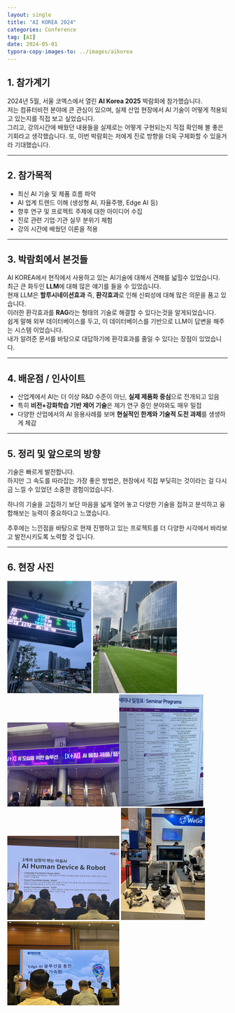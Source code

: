 ```yaml
---
layout: single
title: "AI KOREA 2024"
categories: Conference
tag: [AI]
date: 2024-05-01
typora-copy-images-to: ../images/aikorea
---
```


## 1. 참가계기
2024년 5월, 서울 코엑스에서 열린 **AI Korea 2025** 박람회에 참가했습니다.  
저는 컴퓨터비전 분야에 큰 관심이 있으며, 실제 산업 현장에서 AI 기술이 어떻게 적용되고 있는지를 직접 보고 싶었습니다.  
그리고, 강의시간에 배웠던 내용들을 실제로는 어떻게 구현되는지 직접 확인해 볼 좋은 기회라고 생각했습니다.
또, 이번 박람회는 저에게 진로 방향을 더욱 구체화할 수 있을거라 기대했습니다.

---

## 2. 참가목적
- 최신 AI 기술 및 제품 흐름 파악  
- AI 업계 트렌드 이해 (생성형 AI, 자율주행, Edge AI 등)  
- 향후 연구 및 프로젝트 주제에 대한 아이디어 수집  
- 진로 관련 기업·기관 실무 분위기 체험
- 강의 시간에 배웠던 이론을 적용

---

## 3. 박람회에서 본것들
AI KOREA에서 현직에서 사용하고 있는 AI기술에 대해서 견해를 넓힐수 있었습니다.  
최근 큰 화두인 **LLM**에 대해 많은 얘기를 들을 수 있었습니다.  
현재 LLM은 **할루시네이션효과** 즉, **환각효과**로 인해 신뢰성에 대해 많은 의문을 품고 있습니다.  
이러한 환각효과를 **RAG**라는 형태의 기술로 해결할 수 있다는것을 알게되었습니다.  
쉽게 말해 외부 데이터베이스를 두고, 이 데이터베이스를 기반으로 LLM이 답변을 해주는 시스템 이었습니다.  
내가 알려준 문서를 바탕으로 대답하기에 환각효과를 줄일 수 있다는 장점이 있었습니다.

---

## 4. 배운점 / 인사이트
- 산업계에서 AI는 더 이상 R&D 수준이 아닌, **실제 제품화 중심**으로 전개되고 있음  
- 특히 **비전+강화학습 기반 제어 기술**은 제가 연구 중인 분야와도 매우 밀접  
- 다양한 산업에서의 AI 응용사례를 보며 **현실적인 한계와 기술적 도전 과제**를 생생하게 체감

---

## 5. 정리 및 앞으로의 방향
기술은 빠르게 발전합니다.  
하지만 그 속도를 따라잡는 가장 좋은 방법은, 현장에서 직접 부딪히는 것이라는 걸 다시금 느낄 수 있었던 소중한 경험이었습니다.

하나의 기술을 고집하기 보단 마음을 넓게 열어 놓고 다양한 기술을 접하고 분석하고 융합해보는 능력이 중요하다고 느꼈습니다.

추후에는 느낀점을 바탕으로 현재 진행하고 있는 프로젝트를 더 다양한 시각에서 바라보고 발전시키도록 노력할 것 입니다.

---

## 6. 현장 사진

<img src="/images/aikorea/IMG_6371.JPEG" alt="IMG_6371" style="zoom:25%;" />  
<img src="/images/aikorea/IMG_6372.JPEG" alt="IMG_6372" style="zoom:25%;" />  
<img src="/images/aikorea/aikorea1-1730634757050-3.JPEG" alt="aikorea1" style="zoom:25%;" /><img src="/images/aikorea/IMG_6374.JPEG" alt="IMG_6374" style="zoom:25%;" />  
<img src="/images/aikorea/IMG_6444.JPEG" alt="IMG_6444" style="zoom:25%;" />  
<img src="/images/aikorea/IMG_6384.JPEG" alt="IMG_6384" style="zoom:25%;" />  
<img src="/images/aikorea/IMG_6387.JPEG" alt="IMG_6387" style="zoom:25%;" />
